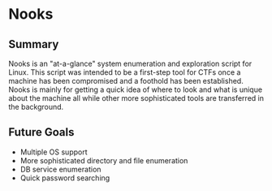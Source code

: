 # Nooks
## Summary
Nooks is an "at-a-glance" system enumeration and exploration script for Linux. This script was intended to be a first-step tool for CTFs once a machine has been compromised and a foothold has been established. Nooks is mainly for getting a quick idea of where to look and what is unique about the machine all while other more sophisticated tools are transferred in the background.

## Future Goals
- Multiple OS support
- More sophisticated directory and file enumeration
- DB service enumeration
- Quick password searching 
